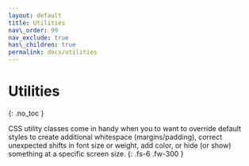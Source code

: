 ```yaml
---
layout: default
title: Utilities
nav\_order: 99
nav_exclude: true
has\_children: true
permalink: docs/utilities
---
```


# Utilities
{: .no\_toc }

CSS utility classes come in handy when you to want to override default styles to create additional whitespace (margins/padding), correct unexpected shifts in font size or weight, add color, or hide (or show) something at a specific screen size.
{: .fs-6 .fw-300 }
